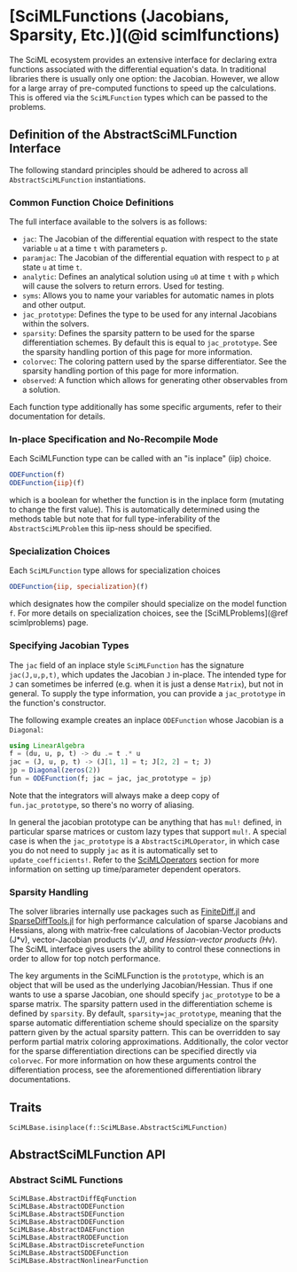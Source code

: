 # [SciMLFunctions (Jacobians, Sparsity, Etc.)](@id scimlfunctions)

The SciML ecosystem provides an extensive interface for declaring extra functions
associated with the differential equation's data. In traditional libraries there
is usually only one option: the Jacobian. However, we allow for a large array
of pre-computed functions to speed up the calculations. This is offered via the
`SciMLFunction` types which can be passed to the problems.

## Definition of the AbstractSciMLFunction Interface

The following standard principles should be adhered to across all
`AbstractSciMLFunction` instantiations.

### Common Function Choice Definitions

The full interface available to the solvers is as follows:

  - `jac`: The Jacobian of the differential equation with respect to the state
    variable `u` at a time `t` with parameters `p`.
  - `paramjac`: The Jacobian of the differential equation with respect to `p` at
    state `u` at time `t`.
  - `analytic`: Defines an analytical solution using `u0` at time `t` with `p`
    which will cause the solvers to return errors. Used for testing.
  - `syms`: Allows you to name your variables for automatic names in plots and
    other output.
  - `jac_prototype`: Defines the type to be used for any internal Jacobians
    within the solvers.
  - `sparsity`: Defines the sparsity pattern to be used for the sparse differentiation
    schemes. By default this is equal to `jac_prototype`. See the sparsity handling
    portion of this page for more information.
  - `colorvec`: The coloring pattern used by the sparse differentiator. See the
    sparsity handling portion of this page for more information.
  - `observed`: A function which allows for generating other observables from a
    solution.

Each function type additionally has some specific arguments, refer to their
documentation for details.

### In-place Specification and No-Recompile Mode

Each SciMLFunction type can be called with an "is inplace" (iip) choice.

```julia
ODEFunction(f)
ODEFunction{iip}(f)
```

which is a boolean for whether the function is in the inplace form (mutating to
change the first value). This is automatically determined using the methods table
but note that for full type-inferability of the `AbstractSciMLProblem` this iip-ness should
be specified.

### Specialization Choices

Each `SciMLFunction` type allows for specialization choices

```julia
ODEFunction{iip, specialization}(f)
```

which designates how the compiler should specialize on the model function `f`. For
more details on specialization choices, see the [SciMLProblems](@ref scimlproblems)
page.

### Specifying Jacobian Types

The `jac` field of an inplace style `SciMLFunction` has the signature `jac(J,u,p,t)`,
which updates the Jacobian `J` in-place. The intended type for `J` can sometimes be
inferred (e.g. when it is just a dense `Matrix`), but not in general. To supply the
type information, you can provide a `jac_prototype` in the function's constructor.

The following example creates an inplace `ODEFunction` whose Jacobian is a `Diagonal`:

```julia
using LinearAlgebra
f = (du, u, p, t) -> du .= t .* u
jac = (J, u, p, t) -> (J[1, 1] = t; J[2, 2] = t; J)
jp = Diagonal(zeros(2))
fun = ODEFunction(f; jac = jac, jac_prototype = jp)
```

Note that the integrators will always make a deep copy of `fun.jac_prototype`, so
there's no worry of aliasing.

In general the jacobian prototype can be anything that has `mul!` defined, in
particular sparse matrices or custom lazy types that support `mul!`. A special case
is when the `jac_prototype` is a `AbstractSciMLOperator`, in which case you
do not need to supply `jac` as it is automatically set to `update_coefficients!`.
Refer to the [SciMLOperators](https://docs.sciml.ai/SciMLOperators/stable/premade_operators/) section for more information
on setting up time/parameter dependent operators.

### Sparsity Handling

The solver libraries internally use packages such as [FiniteDiff.jl](https://docs.sciml.ai/FiniteDiff/stable/)
and [SparseDiffTools.jl](https://docs.sciml.ai/SparseDiffTools/stable/) for
high performance calculation of sparse Jacobians and Hessians, along with matrix-free
calculations of Jacobian-Vector products (J*v), vector-Jacobian products (v'*J),
and Hessian-vector products (H*v). The SciML interface gives users the ability
to control these connections in order to allow for top notch performance.

The key arguments in the SciMLFunction is the `prototype`, which is an object
that will be used as the underlying Jacobian/Hessian. Thus if one wants to use
a sparse Jacobian, one should specify `jac_prototype` to be a sparse matrix.
The sparsity pattern used in the differentiation scheme is defined by `sparsity`.
By default, `sparsity=jac_prototype`, meaning that the sparse automatic differentiation
scheme should specialize on the sparsity pattern given by the actual sparsity
pattern. This can be overridden to say perform partial matrix coloring approximations.
Additionally, the color vector for the sparse differentiation directions can
be specified directly via `colorvec`. For more information on how these arguments
control the differentiation process, see the aforementioned differentiation
library documentations.

## Traits

```@docs
SciMLBase.isinplace(f::SciMLBase.AbstractSciMLFunction)
```

## AbstractSciMLFunction API

### Abstract SciML Functions

```@docs
SciMLBase.AbstractDiffEqFunction
SciMLBase.AbstractODEFunction
SciMLBase.AbstractSDEFunction
SciMLBase.AbstractDDEFunction
SciMLBase.AbstractDAEFunction
SciMLBase.AbstractRODEFunction
SciMLBase.AbstractDiscreteFunction
SciMLBase.AbstractSDDEFunction
SciMLBase.AbstractNonlinearFunction
```
